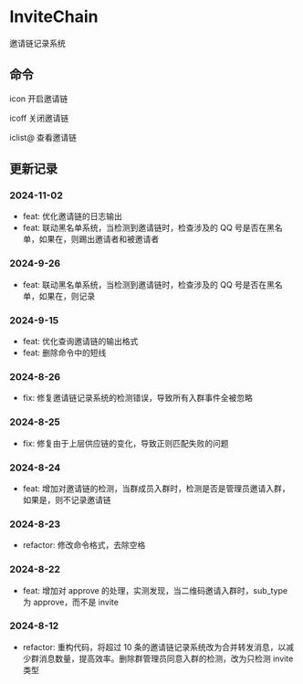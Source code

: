 # InviteChain

邀请链记录系统

## 命令

icon 开启邀请链

icoff 关闭邀请链

iclist@ 查看邀请链

## 更新记录

### 2024-11-02

- feat: 优化邀请链的日志输出
- feat: 联动黑名单系统，当检测到邀请链时，检查涉及的 QQ 号是否在黑名单，如果在，则踢出邀请者和被邀请者

### 2024-9-26

- feat: 联动黑名单系统，当检测到邀请链时，检查涉及的 QQ 号是否在黑名单，如果在，则记录

### 2024-9-15

- feat: 优化查询邀请链的输出格式
- feat: 删除命令中的短线

### 2024-8-26

- fix: 修复邀请链记录系统的检测错误，导致所有入群事件全被忽略

### 2024-8-25

- fix: 修复由于上层供应链的变化，导致正则匹配失败的问题

### 2024-8-24

- feat: 增加对邀请链的检测，当群成员入群时，检测是否是管理员邀请入群，如果是，则不记录邀请链

### 2024-8-23

- refactor: 修改命令格式，去除空格

### 2024-8-22

- feat: 增加对 approve 的处理，实测发现，当二维码邀请入群时，sub_type 为 approve，而不是 invite

### 2024-8-12

- refactor: 重构代码，将超过 10 条的邀请链记录系统改为合并转发消息，以减少群消息数量，提高效率。删除群管理员同意入群的检测，改为只检测 invite 类型

